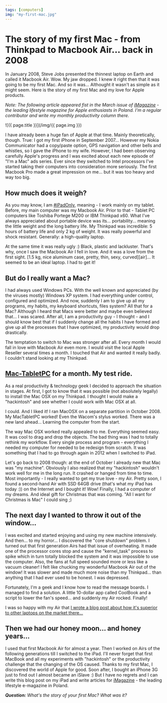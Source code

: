 ```yaml
---
tags: [computers]
img: "my-first-mac.jpg"
---
```


# The story of my first Mac - from Thinkpad to Macbook Air... back in 2008

In January 2008, Steve Jobs presented the thinnest laptop on Earth and called it Macbook Air. Wow. My jaw dropped. I knew it right then that it was going to be my first Mac. And so it was... Althought it wasn't as simple as it might seem. Here is the story of my first Mac and my love for Apple products.

*Note: The following article appeared fist in the March issue of [iMagazine][] - the leading lifestyle magazine for Apple enthusiasts in Poland. I'm a regular contributor and write my monthly productivity column there.*

<!--More-->

![{{ page.title }}](/img/{{ page.img }})

I have already been a huge fan of Apple at that time. Mainly theoretically, though. True: I got my first iPhone in September 2007... However my Nokia Communicator had a copy/paste option, GPS navigation and other bells and whistles, so I gave the iPhone to my wife. However, I had been observing carefully Apple's progress and I was excited about each new episode of "I'm a Mac" ads series. Ever since they switched to Intel processors I've started taking their computers into consideration more seriously. The first Macbook Pro made a great impression on me... but it was too heavy and way too big.



## How much does it weigh?

As you may know, I am [#iPadOnly][], meaning - I work mainly on my tablet. Before, my main computer was my Macbook Air. Prior to that - Tablet PC computers like Toshiba Portege M200 or IBM Thinkpad x60. What I've always appreciated about portable device was its... portability... meaning the little weight and the long battery life. My Thinkpad was incredible: 5 hours of battery life and only 2 kg of weight. It was really powerful and shock resistant. Generally: a high-quality laptop.

At the same time it was really ugly :) Black, plastic and lackluster. That's why, once I saw the Macbook Air I fell in love. And it was a love from the first sight. [1.5 kg, nice aluminum case, pretty, thin, sexy, curved][air]... It seemed to be an ideal laptop. I had to get it!

## But do I really want a Mac?

I had always used Windows PCs. With the well known and appreciated (by the viruses mostly) Windows XP system. I had everything under control, configured and optimized. And now, suddenly I am to give up all my programs, my habits, my keyboard shortcuts, files system? All that for a Mac? Although I heard that Macs were better and maybe even believed that... I was scared. After all, I am a productivity guy - I thought - and I should know best that if I suddenly change all the habits I have formed and give up all the processes that I have optimized, my productivity would drop drastically.

The temptation to switch to Mac was stronger after all. Every month I would fall in love with Macbook Air even more. I would visit the local Apple Reseller several times a month. I touched that Air and wanted it really badly. I couldn't stand looking at my Thinkpad.

## [Mac-TabletPC][] for a month. My test ride.

As a real productivity & technology geek I decided to approach the situation in stages. At first, I got to know that it was possible (not absolutely legally) to install the Mac OSX on my Thinkpad. I thought I would make a "hackintosh" and see whether I could work with Mac OSX at all.

I could. And I liked it! I ran MacOSX on a separate partition in October 2008. My MacTabletPC worked! Even the Wacom's stylus worked. There was a new land ahead... Learning the computer from the start.

The way Mac OSX worked really appealed to me. Everything seemed easy. It was cool to drag and drop the objects. The bad thing was I had to totally rethink my workflow. Every single process and program - everything I needed my computer for needed to be redesign from scratch. It was something that I had to go through again in 2012 when I switched to iPad.

Let's go back to 2008 though: at the end of October I already new that Mac was "my machine". Obviously I also realized that my "hackintosh" wouldn't work well for me in the long run. It crashed or hanged from time to time. Most importantly - I really wanted to get my true love - my Air. Pretty soon, I found a second-hand Air with SSD 64GB drive (that's what my iPad has today :)) on the Internet and I bought it! Wow! Finally, I had a computer of my dreams. And ideal gift for Christmas that was coming. "All I want for Christmas is Mac" I could sing ;)

## The next day I wanted to throw it out of the window... 

I was excited and started enjoying and using my new machine intensively. And then... to my horror... I discovered the "core shutdown" problem. I turned out that first generation Airs had that issue of overheating. It made one of the processor cores stop and cause the "kernel_task" process to spike which in turn totally blocked the system and it was impossible to use the computer. Also, the fans at full speed sounded more or less like a vacuum cleaner! I felt like chucking my wonderful Macbook Air out of the window! It was slower and made much more noise than my Thinkpad... than anything that I had ever used to be honest. I was depressed.

Fortunately, I'm a geek and I know how to read the message boards. I managed to find a solution. A little 10-dollar app called CoolBook and a script to lower the fan's speed... and suddenly my Air rocked. Finally!

I was so happy with my Air that [I wrote a blog post about how it's superior to other laptops on the market there...](/macbook-air-rocks-5-things-pc-notebook-manufa)

## Then we had our honey moon... and honey years...

I used that first Macbook Air for almost a year. Then I worked on Airs of the following generations till I switched to the iPad. I'll never forget that first MacBook and all my experiments with "hackintosh" or the productivity challenge that the changing of the OS caused. Thanks to my first Mac, I discovered the world of Apple for good. Soon after, I bought an iPhone 3G just to find out I almost became an iSlave :) But I have no regrets and I can write this blog post on my iPad and write articles for [iMagazine][] - the leading lifestyle e-magazine in Poland.

***Question:*** *What's the story of your first Mac? What was it?*

[Mac-TabletPC]: http://mactabletpc.blogspot.com
[iMagazine]: http://iMagazine.pl
[Dropbox]: http://db.tt/kD7Liux
[Evernote]: /how-i-use-evernote
[It's all about Passion!]: /passion
[Nozbe]: http://nozbe.com/
[s]: http://nozbe.com/signup
[#iPadOnly]: /ipadonly/
[Productive! Magazine]: http://productivemag.com/
[Productive! Show]: /show
[Twitter]: http://twitter.com/MSliwinski



[n]: https://michael.gratis/nozbe